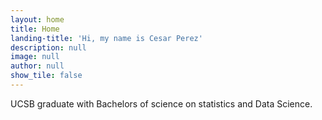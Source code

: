 ```yaml
---
layout: home
title: Home
landing-title: 'Hi, my name is Cesar Perez'
description: null
image: null
author: null
show_tile: false
---
```


UCSB graduate with Bachelors of science on statistics and Data Science.   
